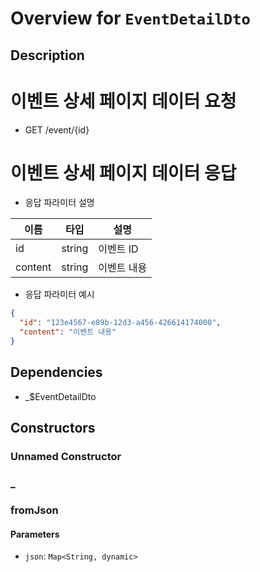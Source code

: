 # Overview for `EventDetailDto`

## Description

# 이벤트 상세 페이지 데이터 요청

 - GET /event/{id}

 # 이벤트 상세 페이지 데이터 응답

 - 응답 파라미터 설명

 |이름|타입|설명|
 |-|-|-|
 |id|string|이벤트 ID|
 |content|string|이벤트 내용|

 - 응답 파라미터 예시

 ```json
 {
   "id": "123e4567-e89b-12d3-a456-426614174000",
   "content": "이벤트 내용"
 }
 ```

## Dependencies

- _$EventDetailDto

## Constructors

### Unnamed Constructor


### _


### fromJson


#### Parameters

- `json`: `Map<String, dynamic>`
